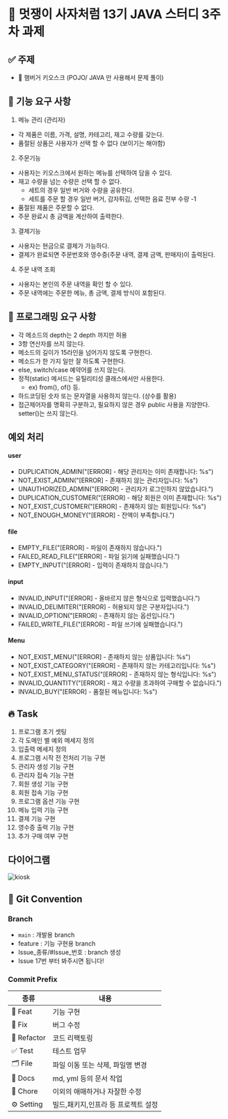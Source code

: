 # 🦁 멋쟁이 사자처럼 13기 JAVA 스터디 3주차 과제

## ✅ 주제
- 🍔 햄버거 키오스크 (POJO/ JAVA 만 사용해서 문제 풀이)

## 📌 기능 요구 사항
1. 메뉴 관리 (관리자)
- 각 제품은 이름, 가격, 설명, 카테고리, 재고 수량를 갖는다.
-  품절된 상품은 사용자가 선택 할 수 없다 (보이기는 해야함)
2. 주문기능
- 사용자는 키오스크에서 원하는 메뉴를 선택하여 담을 수 있다.
-  재고 수량을 넘는 수량은 선택 할 수 없다.
    - 세트의 경우 일반 버거와 수량을 공유한다.
    - 세트를 주문 할 경우 일반 버거, 감자튀김, 선택한 음료 전부 수량 -1
- 품절된 제품은 주문할 수 없다.
- 주문 완료시 총 금액을 계산하여 출력한다.
3. 결제기능
- 사용자는 현금으로 결제가 가능하다.
- 결제가 완료되면 주문번호와 영수증(주문 내역, 결제 금액, 판매자)이 출력된다.
4. 주문 내역 조회
- 사용자는 본인의 주문 내역을 확인 할 수 있다.
- 주문 내역에는 주문한 메뉴, 총 금액, 결제 방식이 포함된다.

## 📌 프로그래밍 요구 사항
- 각 메소드의 depth는 2 depth 까지만 허용
- 3항 연산자를 쓰지 않는다.
- 메소드의 길이가 15라인을 넘어가지 않도록 구현한다.
- 메소드가 한 가지 일만 잘 하도록 구현한다.
- else, switch/case 예약어를 쓰지 않는다.
- 정적(static) 메서드는 유틸리티성 클래스에서만 사용한다.
    - ex) from(), of() 등.
- 하드코딩된 숫자 또는 문자열을 사용하지 않는다. (상수를 활용)
-  접근제어자를 명확히 구분하고, 필요하지 않은 경우 public 사용을 지양한다. setter()는 쓰지 않는다.

## 예외 처리
#### user
- DUPLICATION_ADMIN("[ERROR] - 해당 관리자는 이미 존재합니다: %s")
- NOT_EXIST_ADMIN("[ERROR] - 존재하지 않는 관리자입니다: %s")
- UNAUTHORIZED_ADMIN("[ERROR] - 관리자가 로그인하지 않았습니다.") 
- DUPLICATION_CUSTOMER("[ERROR] - 해당 회원은 이미 존재합니다: %s")
- NOT_EXIST_CUSTOMER("[ERROR] - 존재하지 않는 회원입니다: %s")
- NOT_ENOUGH_MONEY("[ERROR] - 잔액이 부족합니다.")
#### file
- EMPTY_FILE("[ERROR] - 파일이 존재하지 않습니다.")
- FAILED_READ_FILE("[ERROR] - 파일 읽기에 실패했습니다.")
- EMPTY_INPUT("[ERROR] - 입력이 존재하지 않습니다.")
#### input
- INVALID_INPUT("[ERROR] - 올바르지 않은 형식으로 입력했습니다.")
- INVALID_DELIMITER("[ERROR] - 허용되지 않은 구분자입니다.")
- INVALID_OPTION("[ERROR] - 존재하지 않는 옵션입니다.")
- FAILED_WRITE_FILE("[ERROR] - 파일 쓰기에 실패했습니다.")
#### Menu
- NOT_EXIST_MENU("[ERROR] - 존재하지 않는 상품입니다: %s")
- NOT_EXIST_CATEGORY("[ERROR] - 존재하지 않는 카테고리입니다: %s")
- NOT_EXIST_MENU_STATUS("[ERROR] - 존재하지 않는 형식입니다: %s")
- INVALID_QUANTITY("[ERROR] - 재고 수량을 초과하여 구매할 수 없습니다.")
- INVALID_BUY("[ERROR] - 품절된 메뉴입니다: %s")

## 🔥 Task
1. 프로그램 초기 셋팅
2. 각 도메인 별 예외 메세지 정의 
3. 입출력 메세지 정의
4. 프로그램 시작 전 전처리 기능 구현
5. 관리자 생성 기능 구현
6. 관리자 접속 기능 구현
7. 회원 생성 기능 구현
8. 회원 접속 기능 구현
9. 프로그램 옵션 기능 구현
10. 메뉴 입력 기능 구현
11. 결제 기능 구현
12. 영수증 출력 기능 구현
13. 추가 구매 여부 구현

## 다이어그램
![kiosk](https://github.com/user-attachments/assets/035878d8-16f0-4dcc-b2e5-e57d076b3296)


## 🤝 Git Convention

### Branch
- `main` : 개발용 branch
- feature : 기능 구현용 branch
- Issue_종류/#Issue_번호 : branch 생성
- Issue 17번 부터 봐주시면 됩니다!

### Commit Prefix

| 종류        | 내용                                             |
|-----------| ------------------------------------------------ |
| 💫 Feat        | 기능 구현                                          |
| 🐛 Fix    | 버그 수정                                           |
| 🔨 Refactor | 코드 리팩토링                                         |
| ✅ Test    | 테스트 업무                                        |
| 🗂️  File   | 파일 이동 또는 삭제, 파일명 변경                         |
| 📝 Docs   | md, yml 등의 문서 작업                               |
| 🔧 Chore  | 이외의 애매하거나 자잘한 수정                            |
| ⚙️ Setting | 빌드,패키지,인프라 등 프로젝트 설정                           |
